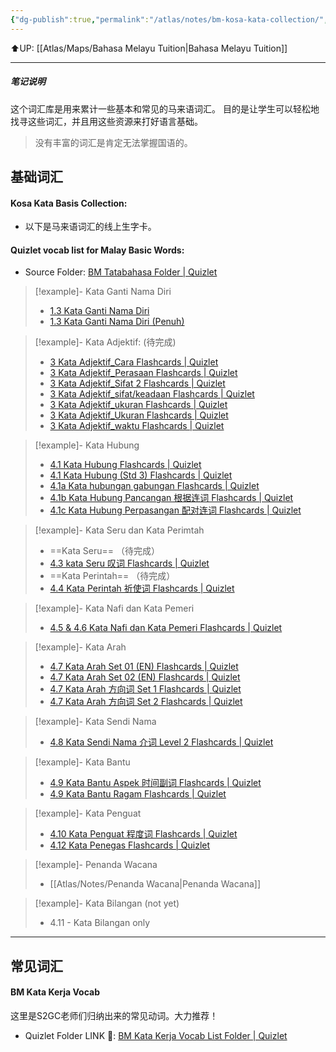 ```yaml
---
{"dg-publish":true,"permalink":"/atlas/notes/bm-kosa-kata-collection/","tags":["Tuition/BM"]}
---
```


⬆️UP: [[Atlas/Maps/Bahasa Melayu Tuition\|Bahasa Melayu Tuition]]

---

##### 笔记说明
这个词汇库是用来累计一些基本和常见的马来语词汇。
目的是让学生可以轻松地找寻这些词汇，并且用这些资源来打好语言基础。

> 没有丰富的词汇是肯定无法掌握国语的。

## 基础词汇
#### Kosa Kata Basis Collection:
- 以下是马来语词汇的线上生字卡。
#### Quizlet vocab list for Malay Basic Words:
- Source Folder:  [BM Tatabahasa Folder | Quizlet](https://quizlet.com/jerryncc/folders/bm-tatabahasa?i=1vbzw5&x=1xqt)

> [!example]- Kata Ganti Nama Diri
> - [1.3 Kata Ganti Nama Diri](https://quizlet.com/581637592/13-kata-ganti-nama-diri-flash-cards/?i=1vbzw5&x=1jqt)
> - [1.3 Kata Ganti Nama Diri (Penuh)](https://quizlet.com/635626891/13-kata-ganti-nama-diri-penuh-flash-cards/?i=1vbzw5&x=1jqt)

> [!example]-  Kata Adjektif: (待完成)
> - [3 Kata Adjektif\_Cara Flashcards | Quizlet](https://quizlet.com/596447325/3-kata-adjektif_cara-flash-cards/?i=1vbzw5&x=1jqt)
> - [3 Kata Adjektif\_Perasaan Flashcards | Quizlet](https://quizlet.com/590882847/3-kata-adjektif_perasaan-flash-cards/?i=1vbzw5&x=1jqt)
> - [3 Kata Adjektif\_Sifat 2 Flashcards | Quizlet](https://quizlet.com/597857547/3-kata-adjektif_sifat-2-flash-cards/?i=1vbzw5&x=1jqt)
> - [3 Kata Adjektif\_sifat/keadaan Flashcards | Quizlet](https://quizlet.com/592809076/3-kata-adjektif_sifatkeadaan-flash-cards/?i=1vbzw5&x=1jqt)
> - [3 Kata Adjektif\_ukuran Flashcards | Quizlet](https://quizlet.com/592810266/3-kata-adjektif_ukuran-flash-cards/?i=1vbzw5&x=1jqt)
> - [3 Kata Adjektif\_Ukuran Flashcards | Quizlet](https://quizlet.com/596186626/3-kata-adjektif_ukuran-flash-cards/?i=1vbzw5&x=1jqt)
> - [3 Kata Adjektif\_waktu Flashcards | Quizlet](https://quizlet.com/592811376/3-kata-adjektif_waktu-flash-cards/?i=1vbzw5&x=1jqt)

> [!example]- Kata Hubung
> - [4.1 Kata Hubung Flashcards | Quizlet](https://quizlet.com/592536597/41-kata-hubung-flash-cards/?i=1vbzw5&x=1jqt)
> - [4.1 Kata Hubung (Std 3) Flashcards | Quizlet](https://quizlet.com/596445518/41-kata-hubung-std-3-flash-cards/?i=1vbzw5&x=1jqt)
> - [4.1a Kata hubungan gabungan Flashcards | Quizlet](https://quizlet.com/590606839/41a-kata-hubungan-gabungan-flash-cards/?i=1vbzw5&x=1jqt)
> - [4.1b Kata Hubung Pancangan 根据连词 Flashcards | Quizlet](https://quizlet.com/590607108/41b-kata-hubung-pancangan-%E6%A0%B9%E6%8D%AE%E8%BF%9E%E8%AF%8D-flash-cards/?i=1vbzw5&x=1jqt)
> - [4.1c Kata Hubung Perpasangan 配对连词 Flashcards | Quizlet](https://quizlet.com/590607498/41c-kata-hubung-perpasangan-%E9%85%8D%E5%AF%B9%E8%BF%9E%E8%AF%8D-flash-cards/?i=1vbzw5&x=1jqt)

> [!example]- Kata Seru dan Kata Perimtah
> - ==Kata Seru== （待完成）
> - [4.3 kata Seru 叹词 Flashcards | Quizlet](https://quizlet.com/590608865/43-kata-seru-%E5%8F%B9%E8%AF%8D-flash-cards/?i=1vbzw5&x=1jqt)
> - ==Kata Perintah== （待完成）
> - [4.4 Kata Perintah 祈使词 Flashcards | Quizlet](https://quizlet.com/861163412/44-kata-perintah-%E7%A5%88%E4%BD%BF%E8%AF%8D-flash-cards/?i=1vbzw5&x=1jqt)

> [!example]- Kata Nafi dan Kata Pemeri
> - [4.5 & 4.6 Kata Nafi dan Kata Pemeri Flashcards | Quizlet](https://quizlet.com/861164378/45-46-kata-nafi-dan-kata-pemeri-flash-cards/?i=1vbzw5&x=1jqt)

> [!example]- Kata Arah
> - [4.7 Kata Arah Set 01 (EN) Flashcards | Quizlet](https://quizlet.com/770052011/47-kata-arah-set-01-en-flash-cards/?i=1vbzw5&x=1jqt)
> - [4.7 Kata Arah Set 02 (EN) Flashcards | Quizlet](https://quizlet.com/772606198/47-kata-arah-set-02-en-flash-cards/?i=1vbzw5&x=1jqt)
> - [4.7 Kata Arah 方向词 Set 1 Flashcards | Quizlet](https://quizlet.com/599390226/47-kata-arah-%E6%96%B9%E5%90%91%E8%AF%8D-set-1-flash-cards/?i=1vbzw5&x=1jqt)
> - [4.7 Kata Arah 方向词 Set 2 Flashcards | Quizlet](https://quizlet.com/599390616/47-kata-arah-%E6%96%B9%E5%90%91%E8%AF%8D-set-2-flash-cards/?i=1vbzw5&x=1jqt)

> [!example]- Kata Sendi Nama
> - [4.8 Kata Sendi Nama 介词 Level 2 Flashcards | Quizlet](https://quizlet.com/694659849/48-kata-sendi-nama-%E4%BB%8B%E8%AF%8D-level-2-flash-cards/?i=1vbzw5&x=1jqt)

> [!example]- Kata Bantu
> - [4.9 Kata Bantu Aspek 时间副词 Flashcards | Quizlet](https://quizlet.com/600553777/49-kata-bantu-aspek-%E6%97%B6%E9%97%B4%E5%89%AF%E8%AF%8D-flash-cards/?i=1vbzw5&x=1jqt)
> - [4.9 Kata Bantu Ragam Flashcards | Quizlet](https://quizlet.com/602962138/49-kata-bantu-ragam-flash-cards/?i=1vbzw5&x=1jqt)

> [!example]- Kata Penguat
> - [4.10 Kata Penguat 程度词 Flashcards | Quizlet](https://quizlet.com/861165759/410-kata-penguat-%E7%A8%8B%E5%BA%A6%E8%AF%8D-flash-cards/?i=1vbzw5&x=1jqt)
> - [4.12 Kata Penegas Flashcards | Quizlet](https://quizlet.com/861205352/412-kata-penegas-flash-cards/?i=1vbzw5&x=1jqt)

> [!example]- Penanda Wacana
> - [[Atlas/Notes/Penanda Wacana\|Penanda Wacana]]

> [!example]- Kata Bilangan (not yet)
> - 4.11 - Kata Bilangan only

---
## 常见词汇
#### BM Kata Kerja Vocab
这里是S2GC老师们归纳出来的常见动词。大力推荐！
- Quizlet Folder LINK 🔗: [BM Kata Kerja Vocab List Folder | Quizlet](https://quizlet.com/jerryncc/folders/bm-kata-kerja-vocab-list?i=1vbzw5&x=1xqt)
